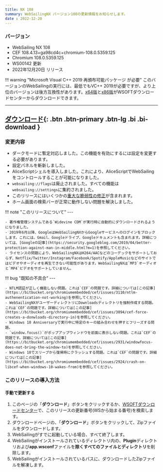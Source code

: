 ```yaml
---
title: NX 108
summary: WebSailingNX バージョン108の更新情報をお知らせします。
date : 2022-12-20
---
```

### バージョン

* WebSailing NX 108
* CEF 108.4.13+ga98cd4c+chromium-108.0.5359.125
* Chromium 108.0.5359.125
* WS00142 更新
* 2022年12月20日 リリース

!!! warning "Microsoft Visual C++ 2019 再頒布可能パッケージ が必要"
    このバージョンのWebSailingの実行には、最低でもVC++ 2019が必要ですが、より上位のバージョンは後方互換性があります。[x64版](https://download.wsoft.ws/WS00098)と[x86版](https://download.wsoft.ws/WS00099)がWSOFTダウンロードセンターからダウンロードできます。


---
[ ダウンロード](https://download.wsoft.ws/WS00142){: .btn .btn-primary .btn-lg .bi .bi-download }
---


### 変更内容

* ダークモードに暫定対応しました。この機能を有効にするには設定を変更する必要があります。
* 設定パネルを斬新しました。
* AliceScriptシェルを導入しました。これにより、AliceScriptでWebSailingをコントロールすることが可能になりました。
* `websailing://flags`は廃止されました。すべての機能は`websailing://settings`に集約されました。
* このリリースにはいくつかの[重大な脆弱性の修正](https://github.com/advisories/GHSA-hq2w-83f9-f353)が含まれます。
* ホーム画面の検索バーが正常に動作しない問題を解決しました。

!!! note "このリリースについて"
    ---
    
    - 著作権管理システムである`Widevine CDM`が実行時に自動的にダウンロードされるようになりました。
    - 2019年6月以降、GoogleはWebSailingNXからGoogleサービスへのログインをブロックします。これには、Gmail、Googleドライブ、Googleドキュメントも含まれます。詳細については、[Googleの記事](https://security.googleblog.com/2019/04/better-protection-against-man-in-middle.html?m=1)を参照してください。
    - ライセンスの問題により、WebSailingNXはH264/AACなどのコーデックをサポートしておらず、Netflix/Twitter/Instagram/Facebook/Spotify/AppleMusicなどのサイトではビデオやオーディオを再生できない可能性があります。WebSailingNXは`MP3`オーディオと`MP4`ビデオをサポートしていません。

!!! bug "既知の不具合"
    ---
    
    - NTLM認証が正しく機能しない問題。これは`CEF`の問題です。詳細については[この記事](https://bitbucket.org/chromiumembedded/cef/issues/3110/ntlm-authenentication-not-working)を参照してください。
    - WebSailingNXがユーザーディレクトリにDownloadsディレクトリを強制作成する問題。これは`CEF`の問題です。詳細については[この記事](https://bitbucket.org/chromiumembedded/cef/issues/3094/cef-force-creates-a-donwloads-directory-in)を参照してください。
    - Windows 10 Anniversaryで実行中に特定のキーの組み合わせを押すとフリーズする問題。
    - `window.focus()`がポップアップウィンドウを前面に表示しない問題。これは`CEF`の問題です。詳細については[この記事](https://bitbucket.org/chromiumembedded/cef/issues/2931/windowfocus-does-not-bring-the-window-to)を参照してください。
    - Windows 10でスリープから復帰時にクラッシュする問題。これは`CEF`の問題です。詳細については[この記事](https://bitbucket.org/chromiumembedded/cef/issues/2924/crash-on-libcef-when-windows-10-wakes-from)を参照してください。

### このリリースの導入方法
#### 手動で更新する
1. このページの「**ダウンロード**」ボタンをクリックするか、[WSOFTダウンロードセンター](https://download.wsoft.ws/)で、このリリースの更新番号(WSから始まる番号)を検索します。
2. ダウンロードページの、「**ダウンロード**」ボタンをクリックして、Zipファイルをダウンロードします。
3. WebSailingがすでに起動している場合、すべて終了します。
4. WebSailingがインストールされているディレクトリ内の、**Plugin**ディレクトリおよび**app.wsconf**ファイルを**除くすべてのファイルとディレクトリ**を削除します。
5. WebSailingがインストールされているパスに、ダウンロードしたZipファイルを解凍します。